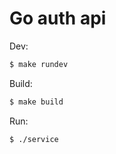 # Go auth api

Dev:
```sh
$ make rundev
```

Build:
```sh
$ make build
```

Run:
```sh
$ ./service
```

